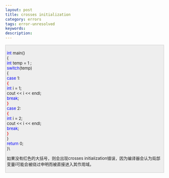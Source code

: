 ```yaml
---
layout: post
title: crosses initialization
category: errors
tags: error-unresolved
keywords: 
description: 
---
```


 
<div
style="border-right:#cccccc 1px solid;padding-right:5px;border-top:#cccccc 1px solid;padding-left:4px;font-size:13px;padding-bottom:4px;border-left:#cccccc 1px solid;width:98%;word-break:break-all;padding-top:4px;border-bottom:#cccccc 1px solid;background-color:#eeeeee;">

<span style="color:#0000ff;">int</span> main()\
 {\
     <span style="color:#0000ff;">int</span> temp = 1 ;\
     <span style="color:#0000ff;">switch</span>(temp)\
     {\
         <span style="color:#0000ff;">case</span> 1:\
             <span style="color:#e53333;">**{**</span>\
                 <span style="color:#0000ff;">int</span> i = 1;\
                 cout \<\< i \<\< endl;\
                 <span style="color:#0000ff;">break</span>;\
            **<span style="color:#e53333;"> }</span>**\
         <span style="color:#0000ff;">case</span> 2:\
             **<span style="color:#e53333;">{</span>**\
                 <span style="color:#0000ff;">int</span> i = 2;\
                 cout \<\< i \<\< endl;\
                 <span style="color:#0000ff;">break</span>;\
             **<span style="color:#e53333;">}</span>**\
     }\
     <span style="color:#0000ff;">return</span> 0;\
 }\

如果没有红色的大括号，则会出现crosses initialization错误，因为编译器会认为局部变量i可能会被绕过申明而被直接进入其作用域。

</div>







